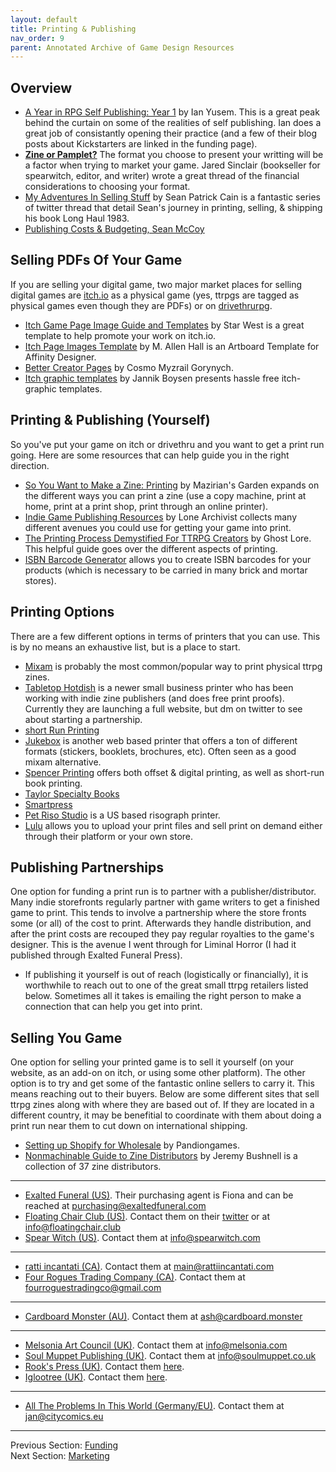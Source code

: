 ```yaml
---
layout: default
title: Printing & Publishing
nav_order: 9
parent: Annotated Archive of Game Design Resources
---
```

## Overview
- [A Year in RPG Self Publishing: Year 1](http://uncannyspheres.blogspot.com/2021/02/a-year-in-rpg-self-publishing-year-1.html) by Ian Yusem. This is a great peak behind the curtain on some of the realities of self publishing. Ian does a great job of consistantly opening their practice (and a few of their blog posts about Kickstarters are linked in the funding page).
- [**Zine or Pamplet?**](https://twitter.com/infinite_mao/status/1433500285318598657?s=20) The format you choose to present your writting will be a factor when trying to market your game. Jared Sinclair (bookseller for spearwitch, editor, and writer) wrote a great thread of the financial considerations to choosing your format.
- [My Adventures In Selling Stuff](https://twitter.com/seanpatrickcain/status/1450483990469742596?s=20) by Sean Patrick Cain is a fantastic series of twitter thread that detail Sean's journey in printing, selling, & shipping his book Long Haul 1983.
- [Publishing Costs & Budgeting, Sean McCoy](https://twitter.com/seanmccoy/status/1671948220065275905?s=46&t=t7cbk0iePa85f6_Ctf4G-g)

## Selling PDFs Of Your Game
If you are selling your digital game, two major market places for selling digital games are [itch.io](https://itch.io/) as a physical game (yes, ttrpgs are tagged as physical games even though they are PDFs) or on [drivethrurpg](https://www.drivethrurpg.com/).
- [Itch Game Page Image Guide and Templates](https://starwest.itch.io/itch-page-image-templates) by Star West is a great template to help promote your work on itch.io.
- [Itch Page Images Template](https://m-allen-hall.itch.io/aftemplate) by M. Allen Hall is an Artboard Template for Affinity Designer.
- [Better Creator Pages](https://comigo.itch.io/better-creator-pages) by Cosmo Myzrail Gorynych.
- [Itch graphic templates](https://jannikboysen.itch.io/easy-releasy) by Jannik Boysen presents hassle free itch-graphic templates.

## Printing & Publishing (Yourself)
So you've put your game on itch or drivethru and you want to get a print run going. Here are some resources that can help guide you in the right direction.
- [So You Want to Make a Zine: Printing](https://maziriansgarden.blogspot.com/2020/01/so-you-want-to-make-zine-printing.html) by Mazirian's Garden expands on the different ways you can print a zine (use a copy machine, print at home, print at a print shop, print through an online printer).
- [Indie Game Publishing Resources](https://lonearchivist.com/indie-game-publishing-resources) by Lone Archivist collects many different avenues you could use for getting your game into print.
- [The Printing Process Demystified For TTRPG Creators](https://ghostlorestudios.com/the-printing-process-demystified-for-ttrpg-creators/) by Ghost Lore. This helpful guide goes over the different aspects of printing.
- [ISBN Barcode Generator](https://kindlepreneur.com/isbn-bar-code-generator/) allows you to create ISBN barcodes for your products (which is necessary to be carried in many brick and mortar stores).

## Printing Options
There are a few different options in terms of printers that you can use. This is by no means an exhaustive list, but is a place to start.
- [Mixam](https://mixam.com/zines) is probably the most common/popular way to print physical ttrpg zines.
- [Tabletop Hotdish](https://twitter.com/TabletopHotdish/status/1456727136761524235?s=20) is a newer small business printer who has been working with indie zine publishers (and does free print proofs). Currently they are launching a full website, but dm on twitter to see about starting a partnership.
- [short Run Printing](https://www.shortrunprinting.com/)
- [Jukebox](https://www.jukeboxprint.com/booklets) is another web based printer that offers a ton of different formats (stickers, booklets, brochures, etc). Often seen as a good mixam alternative.
- [Spencer Printing](http://spencerprinting.com/) offers both offset & digital printing, as well as short-run book printing.
- [Taylor Specialty Books](http://taylorspecialtybooks.com/)
- [Smartpress](https://smartpress.com/)
- [Pet Riso Studio](https://www.petrisostudio.com/) is a US based risograph printer.
- [Lulu](https://www.lulu.com/sell/sell-on-lulu) allows you to upload your print files and sell print on demand either through their platform or your own store.

## Publishing Partnerships
One option for funding a print run is to partner with a publisher/distributor. Many indie storefronts regularly partner with game writers to get a finished game to print. This tends to involve a partnership where the store fronts some (or all) of the cost to print. Afterwards they handle distribution, and after the print costs are recouped they pay regular royalties to the game's designer. This is the avenue I went through for Liminal Horror (I had it published through Exalted Funeral Press).
- If publishing it yourself is out of reach (logistically or financially), it is worthwhile to reach out to one of the great small ttrpg retailers listed below. Sometimes all it takes is emailing the right person to make a connection that can help you get into print.


## Selling You Game
One option for selling your printed game is to sell it yourself (on your website, as an add-on on itch, or using some other platform). The other option is to try and get some of the fantastic online sellers to carry it. This means reaching out to their buyers. Below are some different sites that sell ttrpg zines along with where they are based out of. If they are located in a different country, it may be benefitial to coordinate with them about doing a print run near them to cut down on international shipping.
- [Setting up Shopify for Wholesale](https://pandiongames.notion.site/Setting-up-Shopify-Wholesale-88000e81e0654ad798de5245f427649e) by Pandiongames.
- [Nonmachinable Guide to Zine Distributors](https://docs.google.com/spreadsheets/d/1Do2oEDRo-ghyWcuZY0-kgrbEFPlGETu_HzOPHYVxFqE/edit?gid=0#gid=0) by Jeremy Bushnell is a collection of 37 zine distributors.

---
- [Exalted Funeral (US)](https://www.exaltedfuneral.com/). Their purchasing agent is Fiona and can be reached at purchasing@exaltedfuneral.com
- [Floating Chair Club (US)](https://floatingchair.club/). Contact them on their [twitter](https://twitter.com/floating_chair?lang=en) or at info@floatingchair.club
- [Spear Witch (US)](https://spearwitch.com/). Contact them at info@spearwitch.com

---

- [ratti incantati (CA)](https://rattiincantati.com/). Contact them at main@rattiincantati.com
- [Four Rogues Trading Company (CA)](https://www.fourroguestrading.co). Contact them at fourroguestradingco@gmail.com

---

- [Cardboard Monster (AU)](https://cardboard.monster/). Contact them at ash@cardboard.monster

---

- [Melsonia Art Council (UK)](https://www.melsonia.com/). Contact them at info@melsonia.com
- [Soul Muppet Publishing (UK)](https://www.soulmuppet.co.uk/). Contact them at info@soulmuppet.co.uk
- [Rook's Press (UK)](https://www.rookspress.com/). Contact them [here](https://www.rookspress.com/pages/contact).
- [Iglootree (UK)](https://iglootree.com/). Contact them [here](https://iglootree.com/contact-us-2-w.asp).

---

- [All The Problems In This World (Germany/EU)](https://alltheproblemsinthisworld.com/). Contact them at jan@citycomics.eu

---
Previous Section: [Funding](https://goblinarchives.github.io/LiminalHorror/Game%20Design/Funding/)
<br> Next Section: [Marketing](https://goblinarchives.github.io/LiminalHorror/Game%20Design/Marketing/)
